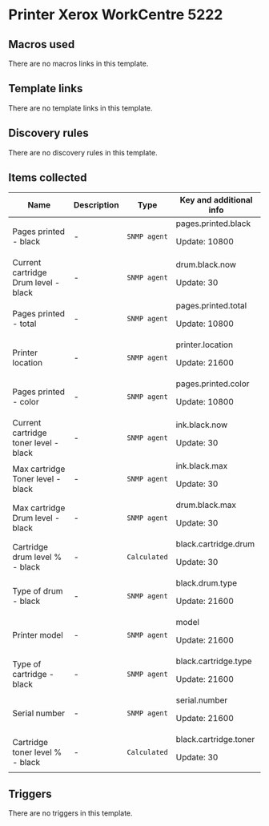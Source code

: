 # Printer Xerox WorkCentre 5222

## Macros used

There are no macros links in this template.

## Template links

There are no template links in this template.

## Discovery rules

There are no discovery rules in this template.

## Items collected

|Name|Description|Type|Key and additional info|
|----|-----------|----|----|
|Pages printed - black|<p>-</p>|`SNMP agent`|pages.printed.black<p>Update: 10800</p>|
|Current cartridge Drum level - black|<p>-</p>|`SNMP agent`|drum.black.now<p>Update: 30</p>|
|Pages printed - total|<p>-</p>|`SNMP agent`|pages.printed.total<p>Update: 10800</p>|
|Printer location|<p>-</p>|`SNMP agent`|printer.location<p>Update: 21600</p>|
|Pages printed - color|<p>-</p>|`SNMP agent`|pages.printed.color<p>Update: 10800</p>|
|Current cartridge toner level - black|<p>-</p>|`SNMP agent`|ink.black.now<p>Update: 30</p>|
|Max cartridge Toner level - black|<p>-</p>|`SNMP agent`|ink.black.max<p>Update: 30</p>|
|Max cartridge Drum level - black|<p>-</p>|`SNMP agent`|drum.black.max<p>Update: 30</p>|
|Cartridge drum level % - black|<p>-</p>|`Calculated`|black.cartridge.drum<p>Update: 30</p>|
|Type of drum - black|<p>-</p>|`SNMP agent`|black.drum.type<p>Update: 21600</p>|
|Printer model|<p>-</p>|`SNMP agent`|model<p>Update: 21600</p>|
|Type of cartridge - black|<p>-</p>|`SNMP agent`|black.cartridge.type<p>Update: 21600</p>|
|Serial number|<p>-</p>|`SNMP agent`|serial.number<p>Update: 21600</p>|
|Cartridge toner level % - black|<p>-</p>|`Calculated`|black.cartridge.toner<p>Update: 30</p>|
## Triggers

There are no triggers in this template.


